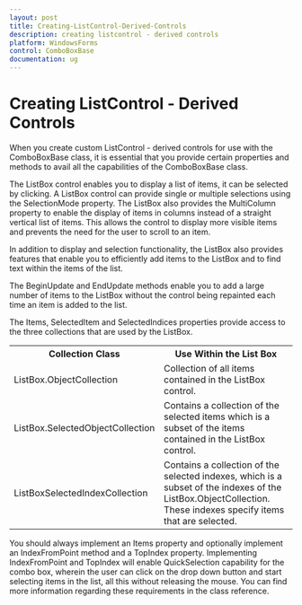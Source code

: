 ```yaml
---
layout: post
title: Creating-ListControl-Derived-Controls
description: creating listcontrol - derived controls
platform: WindowsForms
control: ComboBoxBase
documentation: ug
---
```


# Creating ListControl - Derived Controls

When you create custom ListControl - derived controls for use with the ComboBoxBase class, it is essential that you provide certain properties and methods to avail all the capabilities of the ComboBoxBase class.

The ListBox control enables you to display a list of items, it can be selected by clicking. A ListBox control can provide single or multiple selections using the SelectionMode property. The ListBox also provides the MultiColumn property to enable the display of items in columns instead of a straight vertical list of items. This allows the control to display more visible items and prevents the need for the user to scroll to an item.

In addition to display and selection functionality, the ListBox also provides features that enable you to efficiently add items to the ListBox and to find text within the items of the list.

The BeginUpdate and EndUpdate methods enable you to add a large number of items to the ListBox without the control being repainted each time an item is added to the list.

The Items, SelectedItem and SelectedIndices properties provide access to the three collections that are used by the ListBox.


<table>
<tr>
<th>
Collection Class</th><th>
Use Within the List Box</th></tr>
<tr>
<td>
ListBox.ObjectCollection</td><td>
Collection of all items contained in the ListBox control.</td></tr>
<tr>
<td>
ListBox.SelectedObjectCollection</td><td>
Contains a collection of the selected items which is a subset of the items contained in the ListBox control.</td></tr>
<tr>
<td>
ListBoxSelectedIndexCollection</td><td>
Contains a collection of the selected indexes, which is a subset of the indexes of the ListBox.ObjectCollection. These indexes specify items that are selected.</td></tr>
</table>


You should always implement an Items property and optionally implement an IndexFromPoint method and a TopIndex property. Implementing IndexFromPoint and TopIndex will enable QuickSelection capability for the combo box, wherein the user can click on the drop down button and start selecting items in the list, all this without releasing the mouse. You can find more information regarding these requirements in the class reference.
